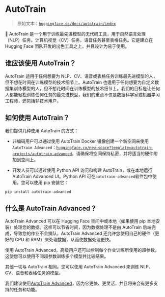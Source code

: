 # AutoTrain

> 原始文本：[`huggingface.co/docs/autotrain/index`](https://huggingface.co/docs/autotrain/index)

🤗 AutoTrain 是一个用于训练最先进模型的无代码工具，用于自然语言处理（NLP）任务，计算机视觉（CV）任务，语音任务甚至表格任务。它是建立在 Hugging Face 团队开发的出色工具之上，并且设计为易于使用。

## 谁应该使用 AutoTrain？

AutoTrain 适用于任何想要为 NLP、CV、语音或表格任务训练最先进模型的人，但不想花时间在训练模型的技术细节上。AutoTrain 也适用于任何想要为自定义数据集训练模型的人，但不想花时间在训练模型的技术细节上。我们的目标是让任何人都能轻松训练任何任务的最先进模型，我们的重点不仅是数据科学家或机器学习工程师，还包括非技术用户。

## 如何使用 AutoTrain？

我们提供几种使用 AutoTrain 的方式：

+   非编码用户可以通过使用 AutoTrain Docker 镜像创建一个新空间来使用`AutoTrain Advanced`：[`huggingface.co/new-space?template=autotrain-projects/autotrain-advanced`](https://huggingface.co/new-space?template=autotrain-projects/autotrain-advanced)。请确保将空间保持私密，并将适当的硬件附加到空间上。

+   开发人员可以通过使用 Python API 访问和构建 AutoTrain，或在本地运行 AutoTrain Advanced UI。Python API 可在`autotrain-advanced`软件包中使用。您可以使用 pip 安装它：

```py
pip install autotrain-advanced
```

## 什么是 AutoTrain Advanced？

AutoTrain Advanced 可以在 Hugging Face 空间中或本地（如果使用 pip 本地安装）处理您的数据。这样可以节省时间，因为数据处理不是由 AutoTrain 后端完成，导致您的作业不会排队。AutoTrain Advanced 还允许您使用自己的硬件（更好的 CPU 和 RAM）来处理数据，从而使数据处理更快。

使用 AutoTrain Advanced，高级用户还可以控制每个作业训练所使用的超参数。这使您可以使用不同超参数训练多个模型并比较结果。

其他一切与 AutoTrain 相同。您可以使用 AutoTrain Advanced 来训练 NLP、CV、语音和表格任务的模型。

我们建议使用[AutoTrain Advanced](https://huggingface.co/new-space?template=autotrain-projects/autotrain-advanced)，因为它更快、更灵活，并且将来会有更多支持的任务和功能。
